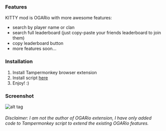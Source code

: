 

### Features 
KITTY mod is OGARio with more awesome features: 
* search by player name or clan
* search full leaderboard (just copy-paste your friends leaderboard to join them)
* copy leaderboard button
* more features soon...

### Installation 
1. Install Tampermonkey browser extension  
2. Install script [here](https://raw.githubusercontent.com/KindKitty/OGARio-KITTY-mod/master/js/OGARio%20-%20KITTY%20mod.user.js)  
3. Enjoy! :)

### Screenshot

![alt tag](http://i.imgur.com/oJWt7D1.png)

###### *Disclaimer: I am not the author of OGARio extension, I have only added code to Tampermonkey script to extend the existing OGARio features.*
